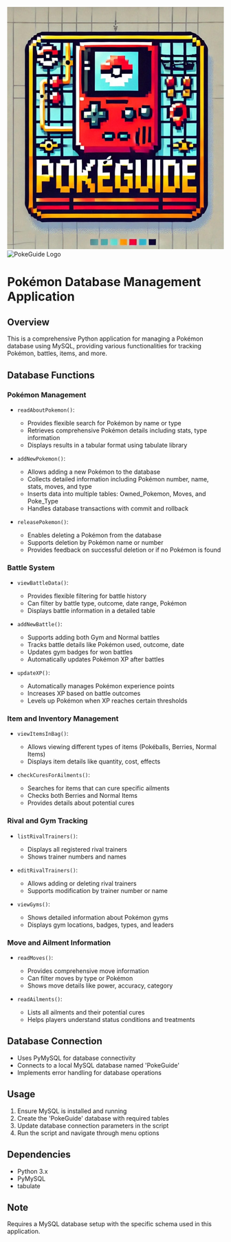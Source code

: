 ![Logo](PokeGuide2.jpeg)
<img src="PokeGuide2.png" alt="PokeGuide Logo" width="50" height="33">

# Pokémon Database Management Application

## Overview
This is a comprehensive Python application for managing a Pokémon database using MySQL, providing various functionalities for tracking Pokémon, battles, items, and more.

## Database Functions

### Pokémon Management
- `readAboutPokemon()`:
  - Provides flexible search for Pokémon by name or type
  - Retrieves comprehensive Pokémon details including stats, type information
  - Displays results in a tabular format using tabulate library

- `addNewPokemon()`: 
  - Allows adding a new Pokémon to the database
  - Collects detailed information including Pokémon number, name, stats, moves, and type
  - Inserts data into multiple tables: Owned_Pokemon, Moves, and Poke_Type
  - Handles database transactions with commit and rollback

- `releasePokemon()`:
  - Enables deleting a Pokémon from the database
  - Supports deletion by Pokémon name or number
  - Provides feedback on successful deletion or if no Pokémon is found

### Battle System
- `viewBattleData()`:
  - Provides flexible filtering for battle history
  - Can filter by battle type, outcome, date range, Pokémon
  - Displays battle information in a detailed table

- `addNewBattle()`:
  - Supports adding both Gym and Normal battles
  - Tracks battle details like Pokémon used, outcome, date
  - Updates gym badges for won battles
  - Automatically updates Pokémon XP after battles

- `updateXP()`:
  - Automatically manages Pokémon experience points
  - Increases XP based on battle outcomes
  - Levels up Pokémon when XP reaches certain thresholds

### Item and Inventory Management
- `viewItemsInBag()`:
  - Allows viewing different types of items (Pokéballs, Berries, Normal Items)
  - Displays item details like quantity, cost, effects

- `checkCuresForAilments()`:
  - Searches for items that can cure specific ailments
  - Checks both Berries and Normal Items
  - Provides details about potential cures

### Rival and Gym Tracking
- `listRivalTrainers()`:
  - Displays all registered rival trainers
  - Shows trainer numbers and names

- `editRivalTrainers()`:
  - Allows adding or deleting rival trainers
  - Supports modification by trainer number or name

- `viewGyms()`:
  - Shows detailed information about Pokémon gyms
  - Displays gym locations, badges, types, and leaders

### Move and Ailment Information
- `readMoves()`:
  - Provides comprehensive move information
  - Can filter moves by type or Pokémon
  - Shows move details like power, accuracy, category

- `readAilments()`:
  - Lists all ailments and their potential cures
  - Helps players understand status conditions and treatments

## Database Connection
- Uses PyMySQL for database connectivity
- Connects to a local MySQL database named 'PokeGuide'
- Implements error handling for database operations

## Usage
1. Ensure MySQL is installed and running
2. Create the 'PokeGuide' database with required tables
3. Update database connection parameters in the script
4. Run the script and navigate through menu options

## Dependencies
- Python 3.x
- PyMySQL
- tabulate

## Note
Requires a MySQL database setup with the specific schema used in this application.

